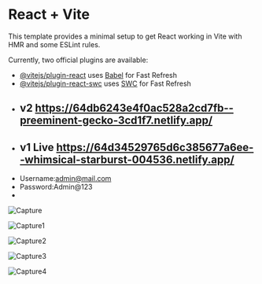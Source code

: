 # React + Vite

This template provides a minimal setup to get React working in Vite with HMR and some ESLint rules.

Currently, two official plugins are available:

- [@vitejs/plugin-react](https://github.com/vitejs/vite-plugin-react/blob/main/packages/plugin-react/README.md) uses [Babel](https://babeljs.io/) for Fast Refresh
- [@vitejs/plugin-react-swc](https://github.com/vitejs/vite-plugin-react-swc) uses [SWC](https://swc.rs/) for Fast Refresh
- ## v2 https://64db6243e4f0ac528a2cd7fb--preeminent-gecko-3cd1f7.netlify.app/
- ## v1 Live https://64d34529765d6c385677a6ee--whimsical-starburst-004536.netlify.app/
- Username:admin@mail.com
- Password:Admin@123
- 
![Capture](https://github.com/dipamitro/React-All-Project/assets/99094848/5ca68027-1fe7-4502-b241-e87087af2450)

![Capture1](https://github.com/dipamitro/React-All-Project/assets/99094848/4d3f89f4-6863-4d0a-8310-d1bed51ae970)

![Capture2](https://github.com/dipamitro/React-All-Project/assets/99094848/972e3a34-b6c9-4bf3-be39-c53b40861afb)

![Capture3](https://github.com/dipamitro/React-All-Project/assets/99094848/b23d86c6-109c-4cf1-956d-25b8b677bf02)

![Capture4](https://github.com/dipamitro/React-All-Project/assets/99094848/b0612b72-a4fe-4b3b-b673-b3e0540c7666)
